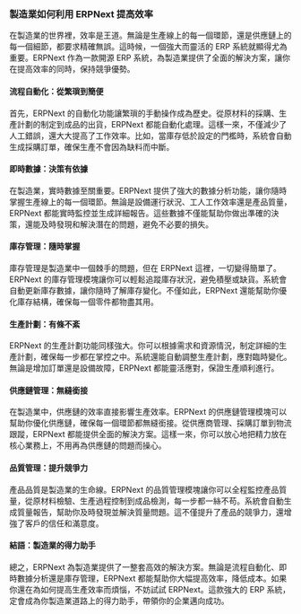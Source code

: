 ### 製造業如何利用 ERPNext 提高效率

在製造業的世界裡，效率是王道。無論是生產線上的每一個環節，還是供應鏈上的每一個細節，都要求精確無誤。這時候，一個強大而靈活的 ERP 系統就顯得尤為重要。ERPNext 作為一款開源 ERP 系統，為製造業提供了全面的解決方案，讓你在提高效率的同時，保持競爭優勢。

#### 流程自動化：從繁瑣到簡便

首先，ERPNext 的自動化功能讓繁瑣的手動操作成為歷史。從原材料的採購、生產計劃的制定到成品的出貨，ERPNext 都能自動化處理。這樣一來，不僅減少了人工錯誤，還大大提高了工作效率。比如，當庫存低於設定的門檻時，系統會自動生成採購訂單，確保生產不會因為缺料而中斷。

#### 即時數據：決策有依據

在製造業，實時數據至關重要。ERPNext 提供了強大的數據分析功能，讓你隨時掌握生產線上的每一個環節。無論是設備運行狀況、工人工作效率還是產品質量，ERPNext 都能實時監控並生成詳細報告。這些數據不僅能幫助你做出準確的決策，還能及時發現和解決潛在的問題，避免不必要的損失。

#### 庫存管理：隨時掌握

庫存管理是製造業中一個棘手的問題，但在 ERPNext 這裡，一切變得簡單了。ERPNext 的庫存管理模塊讓你可以輕鬆追蹤庫存狀況，避免積壓或缺貨。系統會自動更新庫存數據，讓你隨時了解庫存變化。不僅如此，ERPNext 還能幫助你優化庫存結構，確保每一個零件都物盡其用。

#### 生產計劃：有條不紊

ERPNext 的生產計劃功能同樣強大。你可以根據需求和資源情況，制定詳細的生產計劃，確保每一步都在掌控之中。系統還能自動調整生產計劃，應對臨時變化。無論是增加訂單還是設備故障，ERPNext 都能靈活應對，保證生產順利進行。

#### 供應鏈管理：無縫銜接

在製造業中，供應鏈的效率直接影響生產效率。ERPNext 的供應鏈管理模塊可以幫助你優化供應鏈，確保每一個環節都無縫銜接。從供應商管理、採購訂單到物流跟蹤，ERPNext 都能提供全面的解決方案。這樣一來，你可以放心地把精力放在核心業務上，不用再為供應鏈的問題而操心。

#### 品質管理：提升競爭力

產品品質是製造業的生命線。ERPNext 的品質管理模塊讓你可以全程監控產品質量，從原材料檢驗、生產過程控制到成品檢測，每一步都一絲不苟。系統會自動生成質量報告，幫助你及時發現並解決質量問題。這不僅提升了產品的競爭力，還增強了客戶的信任和滿意度。

#### 結語：製造業的得力助手

總之，ERPNext 為製造業提供了一整套高效的解決方案。無論是流程自動化、即時數據分析還是庫存管理，ERPNext 都能幫助你大幅提高效率，降低成本。如果你還在為如何提高生產效率而煩惱，不妨試試 ERPNext。這款強大的 ERP 系統，定會成為你製造業道路上的得力助手，帶領你的企業邁向成功。
